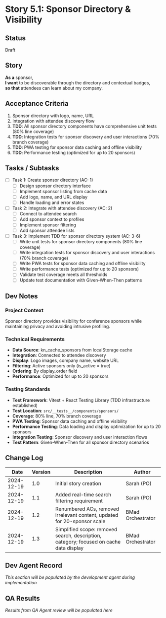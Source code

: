 # Story 5.1: Sponsor Directory & Visibility

## Status
Draft

## Story
**As a** sponsor,  
**I want** to be discoverable through the directory and contextual badges,  
**so that** attendees can learn about my company.

## Acceptance Criteria
1. Sponsor directory with logo, name, URL
2. Integration with attendee discovery flow
3. **TDD**: All sponsor directory components have comprehensive unit tests (80% line coverage)
4. **TDD**: Integration tests for sponsor discovery and user interactions (70% branch coverage)
5. **TDD**: PWA testing for sponsor data caching and offline visibility
6. **TDD**: Performance testing (optimized for up to 20 sponsors)

## Tasks / Subtasks
- [ ] Task 1: Create sponsor directory (AC: 1)
  - [ ] Design sponsor directory interface
  - [ ] Implement sponsor listing from cache data
  - [ ] Add logo, name, and URL display
  - [ ] Handle loading and error states
- [ ] Task 2: Integrate with attendee discovery (AC: 2)
  - [ ] Connect to attendee search
  - [ ] Add sponsor context to profiles
  - [ ] Implement sponsor filtering
  - [ ] Add sponsor attendee lists
- [ ] Task 3: Implement TDD for sponsor directory system (AC: 3-6)
  - [ ] Write unit tests for sponsor directory components (80% line coverage)
  - [ ] Write integration tests for sponsor discovery and user interactions (70% branch coverage)
  - [ ] Write PWA tests for sponsor data caching and offline visibility
  - [ ] Write performance tests (optimized for up to 20 sponsors)
  - [ ] Validate test coverage meets all thresholds
  - [ ] Update test documentation with Given-When-Then patterns

## Dev Notes
### Project Context
Sponsor directory provides visibility for conference sponsors while maintaining privacy and avoiding intrusive profiling.

### Technical Requirements
- **Data Source**: kn_cache_sponsors from localStorage cache
- **Integration**: Connected to attendee discovery
- **Display**: Logo images, company name, website URL
- **Filtering**: Active sponsors only (is_active = true)
- **Ordering**: By display_order field
- **Performance**: Optimized for up to 20 sponsors

### Testing Standards
- **Test Framework**: Vitest + React Testing Library (TDD infrastructure established)
- **Test Location**: `src/__tests__/components/sponsors/`
- **Coverage**: 80% line, 70% branch coverage
- **PWA Testing**: Sponsor data caching and offline visibility
- **Performance Testing**: Data loading and display optimization for up to 20 sponsors
- **Integration Testing**: Sponsor discovery and user interaction flows
- **Test Pattern**: Given-When-Then for all sponsor directory scenarios

## Change Log
| Date | Version | Description | Author |
|------|---------|-------------|---------|
| 2024-12-19 | 1.0 | Initial story creation | Sarah (PO) |
| 2024-12-19 | 1.1 | Added real-time search filtering requirement | Sarah (PO) |
| 2024-12-19 | 1.2 | Renumbered ACs, removed irrelevant content, updated for 20-sponsor scale | BMad Orchestrator |
| 2024-12-19 | 1.3 | Simplified scope: removed search, description, category; focused on cache data display | BMad Orchestrator |

## Dev Agent Record
*This section will be populated by the development agent during implementation*

## QA Results
*Results from QA Agent review will be populated here*
